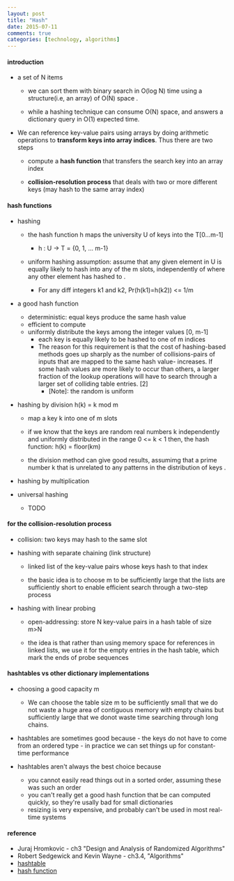 ```yaml
---
layout: post
title: "Hash"
date: 2015-07-11
comments: true
categories: [technology, algorithms]
---
```

#### introduction
* a set of N items
    - we can sort them with binary search in O(log N) time using a structure(i.e, an array) of O(N) space .

    - while a hashing technique can consume O(N) space, and answers
    a dictionary query in O(1) expected time.

* We can reference key-value pairs using arrays by doing arithmetic operations to **transform keys into array
 indices**. Thus there are two steps

    - compute a **hash function** that transfers the search key into an array index

    - **collision-resolution process** that deals with two or more different keys (may hash to the same array index)

#### hash functions
  * hashing
    - the hash function h maps the university U of keys into the T[0...m-1]
       + h : U -> T = {0, 1, ... m-1}

    - uniform hashing assumption: assume that any given element in U is equally likely to hash into
      any of the m slots, independently of where any other element has hashed to .
       + For any diff integers k1 and k2, Pr(h(k1)=h(k2)) <= 1/m

  * a good hash function
    - deterministic: equal keys produce the same hash value
    - efficient to compute
    - uniformly distribute the keys among the integer values [0, m-1]
      + each key is equally likely to be hashed to one of m indices
      + The reason for this requirement is that the cost of hashing-based methods goes up sharply
      as the number of collisions-pairs of inputs that are mapped to the same hash value- increases.
      If some hash values are more likely to occur than others, a larger fraction of the lookup
      operations will have to search through a larger set of colliding table entries. [2]
         - [Note]: the random is uniform

  * hashing by division h(k) = k mod m
    - map a key k into one of m slots

    - if we know that the keys are random real numbers k
        independently and uniformly distributed in the range 0 <= k < 1
        then, the hash function: h(k) = floor(km)

    - the division method can give good results, assumimg that a prime
      number k that is unrelated to any patterns in the distribution of keys .

  * hashing by multiplication

  * universal hashing
    - TODO

#### for the collision-resolution process
  * collision: two keys may hash to the same slot

  * hashing with separate chaining (link structure)
    - linked list of the key-value pairs whose keys hash to that index

    - the basic idea is to choose m to be sufficiently large that the lists are sufficiently short to enable
    efficient search through a two-step process

  * hashing with linear probing
    - open-addressing: store N key-value pairs in a hash table of size m>N

    - the idea is that rather than using memory space for references in linked lists, we use it for
    the empty entries in the hash table, which mark the ends of probe sequences

#### hashtables vs other dictionary implementations
  * choosing a good capacity m
    - We can choose the table size m to be sufficiently small that we do not waste a huge area of
  contiguous memory with empty chains but sufficiently large that we donot waste time searching through
  long chains.

  *  hashtables are sometimes good because
    - the keys do not have to come from an ordered type
    - in practice we can set things up for constant-time performance

  * hashtables aren't always the best choice because
    - you cannot easily read things out in a sorted order, assuming these was such an order
    - you can't really get a good hash function that be can computed quickly, so they're usally
  bad for small dictionaries
    - resizing is very expensive, and probably can't be used in most real-time systems

#### reference
  * Juraj Hromkovic - ch3 "Design and Analysis of Randomized Algorithms"
  * Robert Sedgewick and Kevin Wayne - ch3.4, "Algorithms"
  * [hashtable](http://cs.lmu.edu/~ray/notes/hashtables/)
  * [hash function](https://en.wikipedia.org/wiki/Hash_function)
